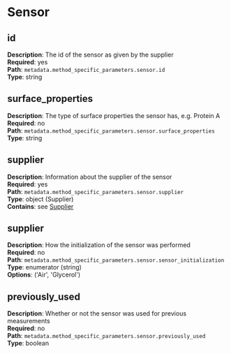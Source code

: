 # Sensor

## id
**Description**: The id of the sensor as given by the supplier <br/> 
**Required**: yes <br/>
**Path**: `metadata.method_specific_parameters.sensor.id` <br/>
**Type**: string <br/>

## surface_properties

**Description**: The type of surface properties the sensor has, e.g. Protein A<br/> 
**Required**: no <br/>
**Path**: `metadata.method_specific_parameters.sensor.surface_properties` <br/>
**Type**: string <br/>

## supplier

**Description**: Information about the supplier of the sensor<br/> 
**Required**: yes <br/>
**Path**: `metadata.method_specific_parameters.sensor.supplier` <br/>
**Type**: object (Supplier) <br/>
**Contains**: see [Supplier](../reusable_elements/supplier.md) 

## supplier

**Description**: How the initialization of the sensor was performed<br/> 
**Required**: no <br/>
**Path**: `metadata.method_specific_parameters.sensor.sensor_initialization` <br/>
**Type**: enumerator (string) <br/>
**Options**: ('Air', 'Glycerol')


## previously_used

**Description**: Whether or not the sensor was used for previous measurements<br/> 
**Required**: no <br/>
**Path**: `metadata.method_specific_parameters.sensor.previously_used` <br/>
**Type**: boolean <br/>

